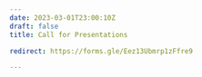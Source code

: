 ```yaml
---
date: 2023-03-01T23:00:10Z
draft: false
title: Call for Presentations

redirect: https://forms.gle/Eez13Ubmrp1zFfre9

---
```


